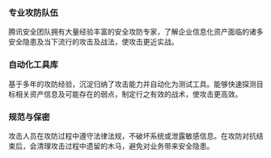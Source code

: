 ### 专业攻防队伍
腾讯安全团队拥有大量经验丰富的安全攻防专家，了解企业信息化资产面临的诸多安全隐患及当下流行的攻击及战法，使攻击更近实战。

### 自动化工具库
基于多年的攻防经验，沉淀归纳了攻击能力并自动化为测试工具。能够快速探测目标相关资产信息及可能存在的弱点，制定行之有效的战术，使攻击更高效。

### 规范与保密
攻击人员在攻防过程中遵守法律法规，不破坏系统或泄露敏感信息。在攻防对抗结束后，会清理攻击过程中遗留的木马，避免对业务带来安全隐患。
